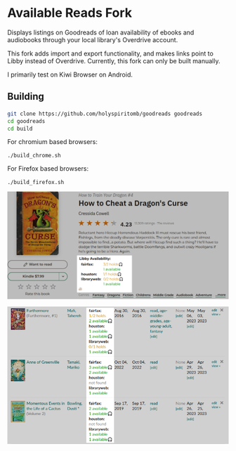 # Available Reads Fork
Displays listings on Goodreads of loan availability of ebooks and audiobooks through your local library's Overdrive account.

This fork adds import and export functionality, and makes links point to Libby instead of Overdrive. Currently, this fork can only be built manually.

I primarily test on Kiwi Browser on Android.

## Building

```bash
git clone https://github.com/holyspiritomb/goodreads goodreads
cd goodreads
cd build
```

For chromium based browsers:

```
./build_chrome.sh
```

For Firefox based browsers:

```
./build_firefox.sh
```


![Screenshot](https://github.com/holyspiritomb/goodreads/raw/main/Screenshot_1.jpg)

![Screenshot](https://github.com/holyspiritomb/goodreads/raw/main/Screenshot_2.jpg)
